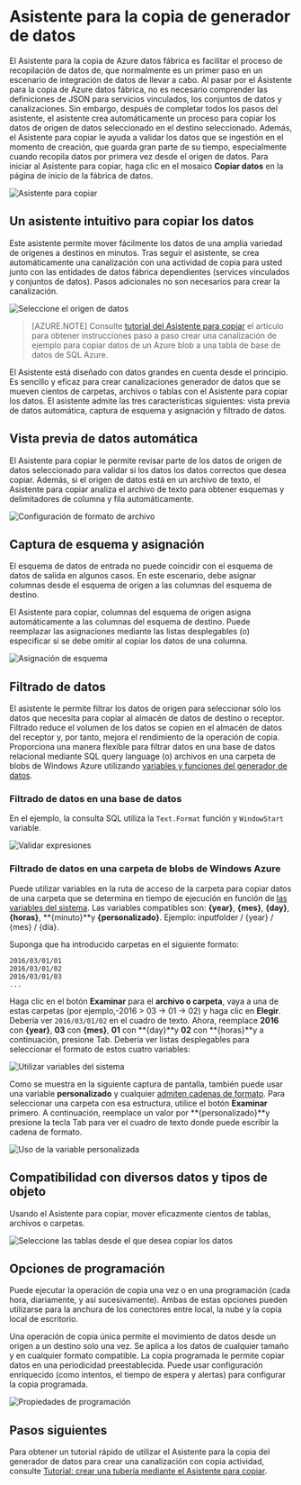 <properties
    pageTitle="Asistente para la copia de datos Factory | Microsoft Azure"
    description="Obtenga información sobre cómo usar al Asistente para la copia del generador de datos para copiar los datos desde orígenes de datos compatibles receptores."
    services="data-factory"
    documentationCenter=""
    authors="spelluru"
    manager="jhubbard"
    editor="monicar"/>

<tags
    ms.service="data-factory"
    ms.workload="data-services"
    ms.tgt_pltfrm="na"
    ms.devlang="na"
    ms.topic="article"
    ms.date="09/29/2016"
    ms.author="spelluru"/>

# <a name="data-factory-copy-wizard"></a>Asistente para la copia de generador de datos
El Asistente para la copia de Azure datos fábrica es facilitar el proceso de recopilación de datos de, que normalmente es un primer paso en un escenario de integración de datos de llevar a cabo. Al pasar por el Asistente para la copia de Azure datos fábrica, no es necesario comprender las definiciones de JSON para servicios vinculados, los conjuntos de datos y canalizaciones. Sin embargo, después de completar todos los pasos del asistente, el asistente crea automáticamente un proceso para copiar los datos de origen de datos seleccionado en el destino seleccionado. Además, el Asistente para copiar le ayuda a validar los datos que se ingestión en el momento de creación, que guarda gran parte de su tiempo, especialmente cuando recopila datos por primera vez desde el origen de datos. Para iniciar al Asistente para copiar, haga clic en el mosaico **Copiar datos** en la página de inicio de la fábrica de datos.

![Asistente para copiar](./media/data-factory-copy-wizard/copy-data-wizard.png)


## <a name="an-intuitive-wizard-for-copying-data"></a>Un asistente intuitivo para copiar los datos
Este asistente permite mover fácilmente los datos de una amplia variedad de orígenes a destinos en minutos. Tras seguir el asistente, se crea automáticamente una canalización con una actividad de copia para usted junto con las entidades de datos fábrica dependientes (services vinculados y conjuntos de datos). Pasos adicionales no son necesarios para crear la canalización.   

![Seleccione el origen de datos](./media/data-factory-copy-wizard/select-data-source-page.png)

> [AZURE.NOTE] Consulte [tutorial del Asistente para copiar](data-factory-copy-data-wizard-tutorial.md) el artículo para obtener instrucciones paso a paso crear una canalización de ejemplo para copiar datos de un Azure blob a una tabla de base de datos de SQL Azure. 

El Asistente está diseñado con datos grandes en cuenta desde el principio. Es sencillo y eficaz para crear canalizaciones generador de datos que se mueven cientos de carpetas, archivos o tablas con el Asistente para copiar los datos. El asistente admite las tres características siguientes: vista previa de datos automática, captura de esquema y asignación y filtrado de datos. 

## <a name="automatic-data-preview"></a>Vista previa de datos automática 
El Asistente para copiar le permite revisar parte de los datos de origen de datos seleccionado para validar si los datos los datos correctos que desea copiar. Además, si el origen de datos está en un archivo de texto, el Asistente para copiar analiza el archivo de texto para obtener esquemas y delimitadores de columna y fila automáticamente. 

![Configuración de formato de archivo](./media/data-factory-copy-wizard/file-format-settings.png)

## <a name="schema-capture-and-mapping"></a>Captura de esquema y asignación 
El esquema de datos de entrada no puede coincidir con el esquema de datos de salida en algunos casos. En este escenario, debe asignar columnas desde el esquema de origen a las columnas del esquema de destino. 

El Asistente para copiar, columnas del esquema de origen asigna automáticamente a las columnas del esquema de destino. Puede reemplazar las asignaciones mediante las listas desplegables (o) especificar si se debe omitir al copiar los datos de una columna.   

![Asignación de esquema](./media/data-factory-copy-wizard/schema-mapping.png)

## <a name="filtering-data"></a>Filtrado de datos  
El asistente le permite filtrar los datos de origen para seleccionar sólo los datos que necesita para copiar al almacén de datos de destino o receptor. Filtrado reduce el volumen de los datos se copien en el almacén de datos del receptor y, por tanto, mejora el rendimiento de la operación de copia. Proporciona una manera flexible para filtrar datos en una base de datos relacional mediante SQL query language (o) archivos en una carpeta de blobs de Windows Azure utilizando [variables y funciones del generador de datos](data-factory-functions-variables.md).   

### <a name="filtering-of-data-in-a-database"></a>Filtrado de datos en una base de datos  
En el ejemplo, la consulta SQL utiliza la `Text.Format` función y `WindowStart` variable. 

![Validar expresiones](./media/data-factory-copy-wizard/validate-expressions.png)

### <a name="filtering-of-data-in-an-azure-blob-folder"></a>Filtrado de datos en una carpeta de blobs de Windows Azure
Puede utilizar variables en la ruta de acceso de la carpeta para copiar datos de una carpeta que se determina en tiempo de ejecución en función de [las variables del sistema](data-factory-functions-variables.md#data-factory-system-variables). Las variables compatibles son: **{year}**, **{mes}**, **{day}**, **{horas}**, **{minuto}**y **{personalizado}**. Ejemplo: inputfolder / {year} / {mes} / {día}.

Suponga que ha introducido carpetas en el siguiente formato:

    2016/03/01/01
    2016/03/01/02
    2016/03/01/03
    ...

Haga clic en el botón **Examinar** para el **archivo o carpeta**, vaya a una de estas carpetas (por ejemplo,-2016 > 03 -> 01 -> 02) y haga clic en **Elegir**. Debería ver `2016/03/01/02` en el cuadro de texto. Ahora, reemplace **2016** con **{year}**, **03** con **{mes}**, **01** con **{day}**y **02** con **{horas}**y a continuación, presione Tab. Debería ver listas desplegables para seleccionar el formato de estos cuatro variables:

![Utilizar variables del sistema](./media/data-factory-copy-wizard/blob-standard-variables-in-folder-path.png)   

Como se muestra en la siguiente captura de pantalla, también puede usar una variable **personalizado** y cualquier [admiten cadenas de formato](https://msdn.microsoft.com/library/8kb3ddd4.aspx). Para seleccionar una carpeta con esa estructura, utilice el botón **Examinar** primero. A continuación, reemplace un valor por **{personalizado}**y presione la tecla Tab para ver el cuadro de texto donde puede escribir la cadena de formato.     

![Uso de la variable personalizada](./media/data-factory-copy-wizard/blob-custom-variables-in-folder-path.png)


## <a name="support-for-diverse-data-and-object-types"></a>Compatibilidad con diversos datos y tipos de objeto
Usando el Asistente para copiar, mover eficazmente cientos de tablas, archivos o carpetas.

![Seleccione las tablas desde el que desea copiar los datos](./media/data-factory-copy-wizard/select-tables-to-copy-data.png)

## <a name="scheduling-options"></a>Opciones de programación
Puede ejecutar la operación de copia una vez o en una programación (cada hora, diariamente, y así sucesivamente). Ambas de estas opciones pueden utilizarse para la anchura de los conectores entre local, la nube y la copia local de escritorio.

Una operación de copia única permite el movimiento de datos desde un origen a un destino solo una vez. Se aplica a los datos de cualquier tamaño y en cualquier formato compatible. La copia programada le permite copiar datos en una periodicidad preestablecida. Puede usar configuración enriquecido (como intentos, el tiempo de espera y alertas) para configurar la copia programada.

![Propiedades de programación](./media/data-factory-copy-wizard/scheduling-properties.png)


## <a name="next-steps"></a>Pasos siguientes
Para obtener un tutorial rápido de utilizar el Asistente para la copia del generador de datos para crear una canalización con copia actividad, consulte [Tutorial: crear una tubería mediante el Asistente para copiar](data-factory-copy-data-wizard-tutorial.md).
